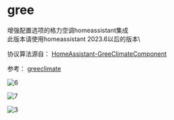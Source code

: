 # gree
增强配置选项的格力空调homeassistant集成\
此版本请使用homeassistant 2023.6以后的版本\



协议算法源自： [HomeAssistant-GreeClimateComponent](https://github.com/RobHofmann/HomeAssistant-GreeClimateComponent) 

参考： [greeclimate](https://github.com/cmroche/greeclimate)




![6](https://github.com/dscao/gree/assets/16587914/6b6669fc-1b6b-4545-8988-8c000fddb4d1)




![7](https://github.com/dscao/gree/assets/16587914/cc2771b5-1b63-4fc8-9980-9152c8a135f0)




![3](https://github.com/dscao/gree/assets/16587914/c1edfc53-406c-4f13-b68c-1299d6c3be88)
